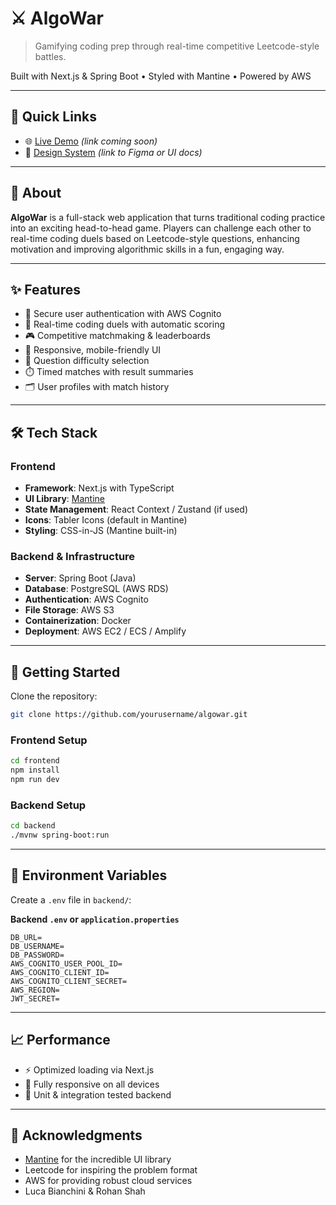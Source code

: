 # ⚔️ AlgoWar

> Gamifying coding prep through real-time competitive Leetcode-style battles.

Built with Next.js & Spring Boot • Styled with Mantine • Powered by AWS

---

## 🚀 Quick Links

- 🌐 [Live Demo](#) *(link coming soon)*
- 🎨 [Design System](#) *(link to Figma or UI docs)*

---

## 📖 About

**AlgoWar** is a full-stack web application that turns traditional coding practice into an exciting head-to-head game. Players can challenge each other to real-time coding duels based on Leetcode-style questions, enhancing motivation and improving algorithmic skills in a fun, engaging way.

---

## ✨ Features

- 🔐 Secure user authentication with AWS Cognito  
- 🧠 Real-time coding duels with automatic scoring  
- 🎮 Competitive matchmaking & leaderboards  
- 📱 Responsive, mobile-friendly UI  
- 🧩 Question difficulty selection  
- ⏱️ Timed matches with result summaries  
- 🗂️ User profiles with match history  

---

## 🛠️ Tech Stack

### Frontend

- **Framework**: Next.js with TypeScript  
- **UI Library**: [Mantine](https://mantine.dev/)  
- **State Management**: React Context / Zustand (if used)  
- **Icons**: Tabler Icons (default in Mantine)  
- **Styling**: CSS-in-JS (Mantine built-in)  

### Backend & Infrastructure

- **Server**: Spring Boot (Java)  
- **Database**: PostgreSQL (AWS RDS)  
- **Authentication**: AWS Cognito  
- **File Storage**: AWS S3  
- **Containerization**: Docker  
- **Deployment**: AWS EC2 / ECS / Amplify


---

## 🚀 Getting Started

Clone the repository:

```bash
git clone https://github.com/yourusername/algowar.git
```

### Frontend Setup

```bash
cd frontend
npm install
npm run dev
```

### Backend Setup

```bash
cd backend
./mvnw spring-boot:run
```

---

## 🔑 Environment Variables

Create a `.env` file in `backend/`:

**Backend `.env` or `application.properties`**
```
DB_URL=
DB_USERNAME=
DB_PASSWORD=
AWS_COGNITO_USER_POOL_ID=
AWS_COGNITO_CLIENT_ID=
AWS_COGNITO_CLIENT_SECRET=
AWS_REGION=
JWT_SECRET=

```

---

## 📈 Performance

- ⚡ Optimized loading via Next.js
- 📱 Fully responsive on all devices
- 🧪 Unit & integration tested backend

---

## 🙏 Acknowledgments

- [Mantine](https://mantine.dev/) for the incredible UI library  
- Leetcode for inspiring the problem format  
- AWS for providing robust cloud services  
- Luca Bianchini & Rohan Shah
